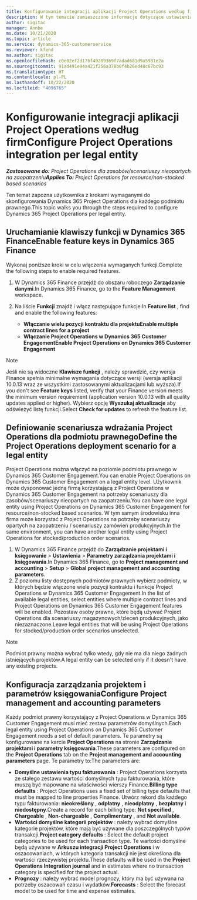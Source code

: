 ```yaml
---
title: Konfigurowanie integracji aplikacji Project Operations według firm
description: W tym temacie zamieszczono informacje dotyczące ustawienia integracji danych dotyczących podmiotu prawnego w Project Operations.
author: sigitac
manager: Annbe
ms.date: 10/21/2020
ms.topic: article
ms.service: dynamics-365-customerservice
ms.reviewer: kfend
ms.author: sigitac
ms.openlocfilehash: c0e02ef2d17bf49209369f7adad681d9a5981e2a
ms.sourcegitcommit: 91ad491e94a421f256a378b0f4b26ed48c67bc93
ms.translationtype: HT
ms.contentlocale: pl-PL
ms.lasthandoff: 10/22/2020
ms.locfileid: "4096765"
---
```

# <a name="configure-project-operations-integration-per-legal-entity"></a><span data-ttu-id="f9c10-103">Konfigurowanie integracji aplikacji Project Operations według firm</span><span class="sxs-lookup"><span data-stu-id="f9c10-103">Configure Project Operations integration per legal entity</span></span> 

<span data-ttu-id="f9c10-104">_**Zastosowane do:** Project Operations dla zasobów/scenariuszy nieopartych na zaopatrzeniu_</span><span class="sxs-lookup"><span data-stu-id="f9c10-104">_**Applies To:** Project Operations for resource/non-stocked based scenarios_</span></span>

<span data-ttu-id="f9c10-105">Ten temat zapozna użytkownika z krokami wymaganymi do skonfigurowania Dynamics 365 Project Operations dla każdego podmiotu prawnego.</span><span class="sxs-lookup"><span data-stu-id="f9c10-105">This topic walks you through the steps required to configure Dynamics 365 Project Operations per legal entity.</span></span>

## <a name="enable-feature-keys-in-dynamics-365-finance"></a><span data-ttu-id="f9c10-106">Uruchamianie klawiszy funkcji w Dynamics 365 Finance</span><span class="sxs-lookup"><span data-stu-id="f9c10-106">Enable feature keys in Dynamics 365 Finance</span></span>

<span data-ttu-id="f9c10-107">Wykonaj poniższe kroki w celu włączenia wymaganych funkcji.</span><span class="sxs-lookup"><span data-stu-id="f9c10-107">Complete the following steps to enable required features.</span></span>

1. <span data-ttu-id="f9c10-108">W Dynamics 365 Finance przejdź do obszaru roboczego **Zarządzanie danymi**.</span><span class="sxs-lookup"><span data-stu-id="f9c10-108">In Dynamics 365 Finance, go to the **Feature Management** workspace.</span></span>
2. <span data-ttu-id="f9c10-109">Na liście **Funkcji** znajdź i włącz następujące funkcje:</span><span class="sxs-lookup"><span data-stu-id="f9c10-109">In **Feature list** , find and enable the following features:</span></span>
  
    - <span data-ttu-id="f9c10-110">**Włączanie wielu pozycji kontraktu dla projektu**</span><span class="sxs-lookup"><span data-stu-id="f9c10-110">**Enable multiple contract lines for a project**</span></span>
    - <span data-ttu-id="f9c10-111">**Włączanie Project Operations w Dynamics 365 Customer Engagement**</span><span class="sxs-lookup"><span data-stu-id="f9c10-111">**Enable Project Operations on Dynamics 365 Customer Engagement**</span></span>

> [!NOTE]
> <span data-ttu-id="f9c10-112">Jeśli nie są widoczne **Klawisze funkcji** , należy sprawdzić, czy wersja Finance spełnia minimalne wymagania dotyczące wersji (wersja aplikacji 10.0.13 wraz ze wszystkimi zastosowanymi aktualizacjami lub wyższa).</span><span class="sxs-lookup"><span data-stu-id="f9c10-112">If you don't see **Feature keys** listed, verify that your Finance version meets the minimum version requirement (application version 10.0.13 with all quality updates applied or higher).</span></span> <span data-ttu-id="f9c10-113">Wybierz opcję **Wyszukaj aktualizacje** aby odświeżyć listę funkcji.</span><span class="sxs-lookup"><span data-stu-id="f9c10-113">Select **Check for updates** to refresh the feature list.</span></span>

## <a name="define-the-project-operations-deployment-scenario-for-a-legal-entity"></a><span data-ttu-id="f9c10-114">Definiowanie scenariusza wdrażania Project Operations dla podmiotu prawnego</span><span class="sxs-lookup"><span data-stu-id="f9c10-114">Define the Project Operations deployment scenario for a legal entity</span></span>

<span data-ttu-id="f9c10-115">Project Operations można włączyć na poziomie podmiotu prawnego w Dynamics 365 Customer Engagement.</span><span class="sxs-lookup"><span data-stu-id="f9c10-115">You can enable Project Operations on Dynamics 365 Customer Engagement on a legal entity level.</span></span> <span data-ttu-id="f9c10-116">Użytkownik może dysponować jedną firmą korzystającą z Project Operations w Dynamics 365 Customer Engagement na potrzeby scenariuszy dla zasobów/scenariuszy nieopartych na zaopatrzeniu.</span><span class="sxs-lookup"><span data-stu-id="f9c10-116">You can have one legal entity using Project Operations on Dynamics 365 Customer Engagement for resource/non-stocked based scenarios.</span></span> <span data-ttu-id="f9c10-117">W tym samym środowisku inna firma może korzystać z Project Operations na potrzeby scenariuszy opartych na zaopatrzeniu / scenariuszy zamówień produkcyjnych.</span><span class="sxs-lookup"><span data-stu-id="f9c10-117">In the same environment, you can have another legal entity using Project Operations for stocked/production order scenarios.</span></span>

1. <span data-ttu-id="f9c10-118">W Dynamics 365 Finance przejdź do **Zarządzanie projektami i księgowanie** > **Ustawienia** > **Parametry zarządzania projektami i księgowania**.</span><span class="sxs-lookup"><span data-stu-id="f9c10-118">In Dynamics 365 Finance, go to **Project management and accounting** > **Setup** > **Global project management and accounting parameters**.</span></span>
2. <span data-ttu-id="f9c10-119">Z poziomu listy dostępnych podmiotów prawnych wybierz podmioty, w których będzie włączone wiele pozycji kontraktu i funkcje Project Operations w Dynamics 365 Customer Engagement.</span><span class="sxs-lookup"><span data-stu-id="f9c10-119">In the list of available legal entities, select entities where multiple contract lines and Project Operations on Dynamics 365 Customer Engagement features will be enabled.</span></span> <span data-ttu-id="f9c10-120">Pozostaw osoby prawne, które będą używać Project Operations dla scenariuszy magazynowych/zleceń produkcyjnych, jako niezaznaczone.</span><span class="sxs-lookup"><span data-stu-id="f9c10-120">Leave legal entities that will be using Project Operations for stocked/production order scenarios unselected.</span></span>

> [!NOTE]
> <span data-ttu-id="f9c10-121">Podmiot prawny można wybrać tylko wtedy, gdy nie ma dla niego żadnych istniejących projektów.</span><span class="sxs-lookup"><span data-stu-id="f9c10-121">A legal entity can be selected only if it doesn't have any existing projects.</span></span>

## <a name="configure-project-management-and-accounting-parameters"></a><span data-ttu-id="f9c10-122">Konfiguracja zarządzania projektem i parametrów księgowania</span><span class="sxs-lookup"><span data-stu-id="f9c10-122">Configure Project management and accounting parameters</span></span>

<span data-ttu-id="f9c10-123">Każdy podmiot prawny korzystający z Project Operations w Dynamics 365 Customer Engagement musi mieć zestaw parametrów domyślnych.</span><span class="sxs-lookup"><span data-stu-id="f9c10-123">Each legal entity using Project Operations on Dynamics 365 Customer Engagement needs a set of default parameters.</span></span> <span data-ttu-id="f9c10-124">Te parametry są konfigurowane na karcie **Project Operations** na stronie **Zarządzanie projektami i parametry księgowania**.</span><span class="sxs-lookup"><span data-stu-id="f9c10-124">These parameters are configured on the **Project Operations** tab on the **Project management and accounting parameters** page.</span></span> <span data-ttu-id="f9c10-125">Te parametry to:</span><span class="sxs-lookup"><span data-stu-id="f9c10-125">The parameters are:</span></span>

  - <span data-ttu-id="f9c10-126">**Domyślne ustawienia typu fakturowania** : Project Operations korzysta ze stałego zestawu wartości domyślnych typu fakturowania, które muszą być mapowane na właściwości wierszy Finance.</span><span class="sxs-lookup"><span data-stu-id="f9c10-126">**Billing type defaults** : Project Operations uses a fixed set of billing type defaults that must be mapped to line properties Finance.</span></span> <span data-ttu-id="f9c10-127">Utwórz rekord dla każdego typu fakturowania: **nieokreślony** , **odpłatny** , **nieodpłatny** , **bezpłatny** i **niedostępny**.</span><span class="sxs-lookup"><span data-stu-id="f9c10-127">Create a record for each billing type: **Not specified** , **Chargeable** , **Non-chargeable** , **Complimentary** , and **Not available**.</span></span>
  - <span data-ttu-id="f9c10-128">**Wartości domyślne kategorii projektów** : należy wybrać domyślne kategorie projektów, które mają być używane dla poszczególnych typów transakcji.</span><span class="sxs-lookup"><span data-stu-id="f9c10-128">**Project category defaults** : Select the default project categories to be used for each transaction type.</span></span> <span data-ttu-id="f9c10-129">Te wartości domyślne będą używane w **Arkuszu integracji Project Operations** i w oszacowaniach, w których kategoria transakcji nie jest określona dla wartości rzeczywistej projektu.</span><span class="sxs-lookup"><span data-stu-id="f9c10-129">These defaults will be used in the **Project Operations Integration journal** and in estimates where no transaction category is specified for the project actual.</span></span>
  - <span data-ttu-id="f9c10-130">**Prognozy** : należy wybrać model prognozy, który ma być używana na potrzeby oszacowań czasu i wydatków.</span><span class="sxs-lookup"><span data-stu-id="f9c10-130">**Forecasts** : Select the forecast model to be used for time and expense estimates.</span></span>

